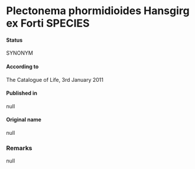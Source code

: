 # Plectonema phormidioides Hansgirg ex Forti SPECIES

#### Status
SYNONYM

#### According to
The Catalogue of Life, 3rd January 2011

#### Published in
null

#### Original name
null

### Remarks
null